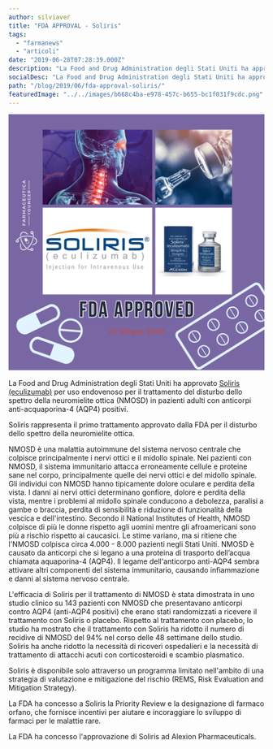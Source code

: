 ```yaml
---
author: silviaver
title: "FDA APPROVAL - Soliris"
tags:
  - "farmanews"
  - "articoli"
date: "2019-06-28T07:28:39.000Z"
description: "La Food and Drug Administration degli Stati Uniti ha approvato Soliris (eculizumab) per uso endovenoso per il trattamento del disturbo dello spettro della neuromielite ottica (NMOSD) in pazienti adulti con anticorpi anti-acquaporina-4 (AQP4) positivi. "
socialDesc: "La Food and Drug Administration degli Stati Uniti ha approvato Soliris (eculizumab) per uso endovenoso per il trattamento del disturbo dello spettro della neuromielite ottica (NMOSD) in pazienti adulti con anticorpi anti-acquaporina-4 (AQP4) positivi. "
path: "/blog/2019/06/fda-approval-soliris/"
featuredImage: "../../images/b668c4ba-e978-457c-b655-bc1f031f9cdc.png"
---
```


![](../../images/b668c4ba-e978-457c-b655-bc1f031f9cdc.png)

La Food and Drug Administration degli Stati Uniti ha approvato [Soliris (eculizumab)](https://www.fda.gov/news-events/press-announcements/fda-approves-first-treatment-neuromyelitis-optica-spectrum-disorder-rare-autoimmune-disease-central) per uso endovenoso per il trattamento del disturbo dello spettro della neuromielite ottica (NMOSD) in pazienti adulti con anticorpi anti-acquaporina-4 (AQP4) positivi.

Soliris rappresenta il primo trattamento approvato dalla FDA per il disturbo dello spettro della neuromielite ottica.

NMOSD è una malattia autoimmune del sistema nervoso centrale che colpisce principalmente i nervi ottici e il midollo spinale. Nei pazienti con NMOSD, il sistema immunitario attacca erroneamente cellule e proteine ​​sane nel corpo, principalmente quelle dei nervi ottici e del midollo spinale. Gli individui con NMOSD hanno tipicamente dolore oculare e perdita della vista. I danni ai nervi ottici determinano gonfiore, dolore e perdita della vista, mentre i problemi al midollo spinale conducono a debolezza, paralisi a gambe o braccia, perdita di sensibilità e riduzione di funzionalità della vescica e dell'intestino. Secondo il National Institutes of Health, NMOSD colpisce di più le donne rispetto agli uomini mentre gli afroamericani sono più a rischio rispetto ai caucasici. Le stime variano, ma si ritiene che l'NMOSD colpisca circa 4.000 - 8.000 pazienti negli Stati Uniti. NMOSD è causato da anticorpi che si legano a una proteina di trasporto dell’acqua chiamata aquaporina-4 (AQP4). Il legame dell'anticorpo anti-AQP4 sembra attivare altri componenti del sistema immunitario, causando infiammazione e danni al sistema nervoso centrale.

L'efficacia di Soliris per il trattamento di NMOSD è stata dimostrata in uno studio clinico su 143 pazienti con NMOSD che presentavano anticorpi contro AQP4 (anti-AQP4 positivi) che erano stati randomizzati a ricevere il trattamento con Soliris o placebo. Rispetto al trattamento con placebo, lo studio ha mostrato che il trattamento con Soliris ha ridotto il numero di recidive di NMOSD del 94% nel corso delle 48 settimane dello studio. Soliris ha anche ridotto la necessità di ricoveri ospedalieri e la necessità di trattamento di attacchi acuti con corticosteroidi e scambio plasmatico.

Soliris è disponibile solo attraverso un programma limitato nell'ambito di una strategia di valutazione e mitigazione del rischio (REMS, Risk Evaluation and Mitigation Strategy).

La FDA ha concesso a Soliris la Priority Review e la designazione di farmaco orfano, che fornisce incentivi per aiutare e incoraggiare lo sviluppo di farmaci per le malattie rare.

La FDA ha concesso l'approvazione di Soliris ad Alexion Pharmaceuticals.
